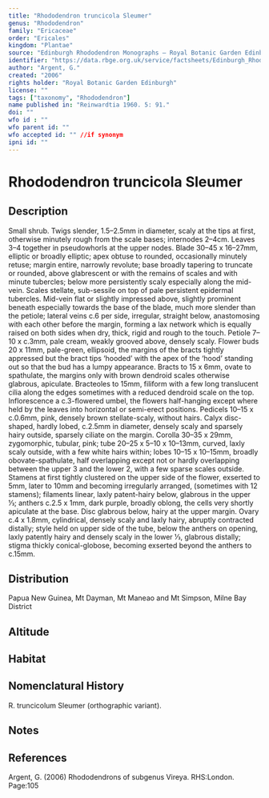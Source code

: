 ```yaml
---
title: "Rhododendron truncicola Sleumer"
genus: "Rhododendron"
family: "Ericaceae"
order: "Ericales"
kingdom: "Plantae"
source: "Edinburgh Rhododendron Monographs – Royal Botanic Garden Edinburgh"
identifier: "https://data.rbge.org.uk/service/factsheets/Edinburgh_Rhododendron_Monographs.xhtml"
author: "Argent, G."
created: "2006"
rights holder: "Royal Botanic Garden Edinburgh"
license: ""
tags: ["taxonomy", "Rhododendron"]
name published in: "Reinwardtia 1960. 5: 91."
doi: ""
wfo id : ""
wfo parent id: ""
wfo accepted id: "" //if synonym                      
ipni id: ""
---
```


                       

# Rhododendron truncicola Sleumer

## Description
Small shrub. Twigs slender, 1.5–2.5mm in diameter, scaly at the tips at first, otherwise minutely rough from the scale bases; internodes 2–4cm. Leaves 3–4 together in pseudowhorls at the upper nodes. Blade 30–45 x 16–27mm, elliptic or broadly elliptic; apex obtuse to rounded, occasionally minutely retuse; margin entire, narrowly revolute; base broadly tapering to truncate or rounded, above glabrescent or with the remains of scales and with minute tubercles; below more persistently scaly especially along the mid-vein. Scales stellate, sub-sessile on top of pale persistent epidermal tubercles. Mid-vein flat or slightly impressed above, slightly prominent beneath especially towards the base of the blade, much more slender than the petiole; lateral veins c.6 per side, irregular, straight below, anastomosing with each other before the margin, forming a lax network which is equally raised on both sides when dry, thick, rigid and rough to the touch. Petiole 7–10 x c.3mm, pale cream, weakly grooved above, densely scaly. Flower buds 20 x 11mm, pale-green, ellipsoid, the margins of the bracts tightly appressed but the bract tips ‘hooded’ with the apex of the ‘hood’ standing out so that the bud has a lumpy appearance. Bracts to 15 x 6mm, ovate to spathulate, the margins only with brown dendroid scales otherwise glabrous, apiculate. Bracteoles to 15mm, filiform with a few long translucent cilia along the edges sometimes with a reduced dendroid scale on the top. Inflorescence a c.3-flowered umbel, the flowers half-hanging except where held by the leaves into horizontal or semi-erect positions. Pedicels 10–15 x c.0.6mm, pink, densely brown stellate-scaly, without hairs. Calyx disc-shaped, hardly lobed, c.2.5mm in diameter, densely scaly and sparsely hairy outside, sparsely ciliate on the margin. Corolla 30–35 x 29mm, zygomorphic, tubular, pink; tube 20–25 x 5–10 x 10–13mm, curved, laxly scaly outside, with a few white hairs within; lobes 10–15 x 10–15mm, broadly obovate-spathulate, half overlapping except not or hardly overlapping between the upper 3 and the lower 2, with a few sparse scales outside. Stamens at first tightly clustered on the upper side of the flower, exserted to 5mm, later to 10mm and becoming irregularly arranged, (sometimes with 12 stamens); filaments linear, laxly patent-hairy below, glabrous in the upper 1⁄3; anthers c.2.5 x 1mm, dark purple, broadly oblong, the cells very shortly apiculate at the base. Disc glabrous below, hairy at the upper margin. Ovary c.4 x 1.8mm, cylindrical, densely scaly and laxly hairy, abruptly contracted distally; style held on upper side of the tube, below the anthers on opening, laxly patently hairy and densely scaly in the lower 1⁄3, glabrous distally; stigma thickly conical-globose, becoming exserted beyond the anthers to c.15mm.

## Distribution
Papua New Guinea, Mt Dayman, Mt Maneao and Mt Simpson, Milne Bay District

## Altitude


## Habitat


## Nomenclatural History
R. truncicolum Sleumer (orthographic variant).
                       
## Notes


## References

Argent, G. (2006) Rhododendrons of subgenus Vireya. RHS:London. Page:105
